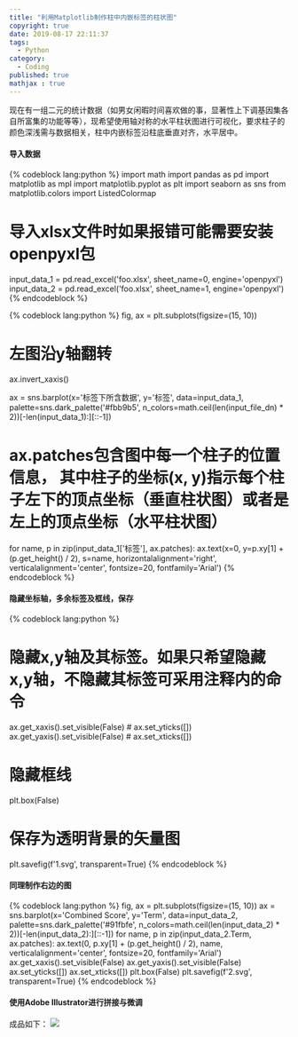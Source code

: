 ```yaml
---
title: "利用Matplotlib制作柱中内嵌标签的柱状图"
copyright: true
date: 2019-08-17 22:11:37
tags: 
  - Python
category:
  - Coding
published: true
mathjax : true
---
```


现在有一组二元的统计数据（如男女闲暇时间喜欢做的事，显著性上下调基因集各自所富集的功能等等），现希望使用轴对称的水平柱状图进行可视化，要求柱子的颜色深浅需与数据相关，柱中内嵌标签沿柱底垂直对齐，水平居中。

<!-- more -->
#### 导入数据
{% codeblock lang:python %}
import math
import pandas as pd
import matplotlib as mpl
import matplotlib.pyplot as plt
import seaborn as sns
from matplotlib.colors import ListedColormap

# 导入xlsx文件时如果报错可能需要安装openpyxl包
input_data_1 = pd.read_excel('foo.xlsx', sheet_name=0, engine='openpyxl')
input_data_2 = pd.read_excel('foo.xlsx', sheet_name=1, engine='openpyxl')
{% endcodeblock %}

{% codeblock lang:python %}
fig, ax = plt.subplots(figsize=(15, 10))
# 左图沿y轴翻转
ax.invert_xaxis()

ax = sns.barplot(x='标签下所含数据', y='标签', data=input_data_1,
                    palette=sns.dark_palette('#fbb9b5', n_colors=math.ceil(len(input_file_dn) * 2))[-len(input_data_1):][::-1])
# ax.patches包含图中每一个柱子的位置信息， 其中柱子的坐标(x, y)指示每个柱子左下的顶点坐标（垂直柱状图）或者是左上的顶点坐标（水平柱状图）
for name, p in zip(input_data_1['标签'], ax.patches):
    ax.text(x=0, y=p.xy[1] + (p.get_height() / 2), s=name,
            horizontalalignment='right', verticalalignment='center',
            fontsize=20, fontfamily='Arial')
{% endcodeblock %}

#### 隐藏坐标轴，多余标签及框线，保存
{% codeblock lang:python %}
# 隐藏x,y轴及其标签。如果只希望隐藏x,y轴，不隐藏其标签可采用注释内的命令
ax.get_xaxis().set_visible(False) # ax.set_yticks([])
ax.get_yaxis().set_visible(False) # ax.set_xticks([])
# 隐藏框线
plt.box(False)
# 保存为透明背景的矢量图
plt.savefig(f'1.svg', transparent=True)
{% endcodeblock %}

#### 同理制作右边的图
{% codeblock lang:python %}
fig, ax = plt.subplots(figsize=(15, 10))
ax = sns.barplot(x='Combined Score', y='Term', data=input_data_2,
                    palette=sns.dark_palette('#91fbfe', n_colors=math.ceil(len(input_data_2) * 2))[-len(input_data_2):][::-1])
for name, p in zip(input_data_2.Term, ax.patches):
    ax.text(0, p.xy[1] + (p.get_height() / 2), name, verticalalignment='center', fontsize=20, fontfamily='Arial')
ax.get_xaxis().set_visible(False)
ax.get_yaxis().set_visible(False)
ax.set_yticks([])
ax.set_xticks([])
plt.box(False)
plt.savefig(f'2.svg', transparent=True)
{% endcodeblock %}

#### 使用Adobe Illustrator进行拼接与微调
成品如下：
![](/images/barlot.jpg)
